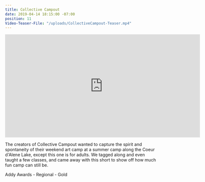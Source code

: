 ```yaml
---
title: Collective Campout
date: 2019-04-14 18:15:00 -07:00
position: 11
Video-Teaser-File: "/uploads/CollectiveCampout-Teaser.mp4"
---
```


<iframe src="https://player.vimeo.com/video/287886886" width="640" height="338" frameborder="0" allow="autoplay; fullscreen" allowfullscreen></iframe>


The creators of Collective Campout wanted to capture the spirit and spontaneity of their weekend art camp at a summer camp along the Coeur d'Alene Lake, except this one is for adults. We tagged along and even taught a few classes, and came away with this short to show off how much fun camp can still be.  

Addy Awards - Regional - Gold